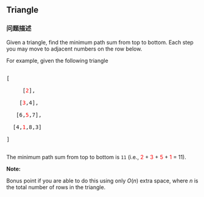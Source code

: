 ## Triangle  
### 问题描述
Given a triangle, find the minimum path sum from top to bottom. Each step you may move to adjacent numbers on the row below.


For example, given the following triangle<br />
<pre>
[
     [<font color="red">2</font>],
    [<font color="red">3</font>,4],
   [6,<font color="red">5</font>,7],
  [4,<font color="red">1</font>,8,3]
]
</pre>



The minimum path sum from top to bottom is `11` (i.e., <font color="red">2</font> + <font color="red">3</font> + <font color="red">5</font> + <font color="red">1</font> = 11).



**Note:**<br />
Bonus point if you are able to do this using only *O*(*n*) extra space, where *n* is the total number of rows in the triangle.

